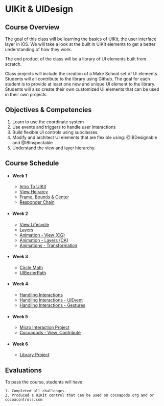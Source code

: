 # UIKit & UIDesign

## Course Overview
The goal of this class will be learning the basics of UIKit, the user interface layer in iOS. We will take a look at the built in UIKit elements to get a better understanding of how they work.

The end product of the class will be a library of UI elements built from scratch.

Class projects will include the creation of a Make School set of UI elements. Students will all contribute to the library using Github. The goal for each student is to provide at least one new and unique UI element to the library. Students will also create their own customized UI elements that can be used in their own projects.


## Objectives & Competencies

1. Learn to use the coordinate system
2. Use events and triggers to handle user interactions
2. Build flexible UI controls using subclasses.
3. Modify and architect UI elements that are flexible using: @IBDesignable and @IBInspectable
4. Understand the view and layer hierarchy.

## Course Schedule

- #### Week 1
    - [Intro To UIKit](00-Intro-To-UIKit)
    - [View Heirarcy](01-View-Heirarcy)
    - [Frame, Bounds & Center](02-Frame-Bounds-Center)
    - [Responder Chain](03-Responder-Chain)

- #### Week 2
    - [View Lifecycle](04-View-Lifecycle)
    - [Layers](05-Layers)
    - [Animation - View (CG)](06-Animation-View)
    - [Animation - Layers (CA)](07-Animation-Layers)
    - [Animations - Transformation](08-Animation-Transformation)

- #### Week 3
    - [Circle Math](09-Circle-Math)
    - [UIBezierPath](10-UIBezierPath)
    
- #### Week 4
    
    - [Handling Interactions](11-Handling-Interactions)
    - [Handling Interactions - UIEvent](12-Handling-Interactions-UIEvent)
    - [Handling Interactions - Gestures](13-Handling-Interactions-Gestures)
    
- #### Week 5
    - [Micro Interaction Project](14-Micro-Interaction-Project)
    - [Cocoapods - View, Contribute](15-Cocoapods)
    
- #### Week 6
    - [Library Project](16-Library-Project)
    
## Evaluations

To pass the course, students will have:

    1. Completed all challenges.
    2. Produced a UIKit control that can be used on cocoapods.org and or cocoacontrols.com